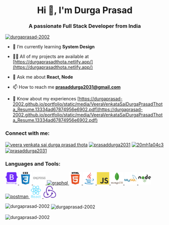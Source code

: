 <h1 align="center">Hi 👋, I'm Durga Prasad</h1>
<h3 align="center">A passionate Full Stack Developer from India</h3>

<p align="left"> <a href="https://github.com/ryo-ma/github-profile-trophy"><img src="https://github-profile-trophy.vercel.app/?username=durgaprasad-2002" alt="durgaprasad-2002" /></a> </p>

- 🌱 I’m currently learning **System Design**

- 👨‍💻 All of my projects are available at [https://durgaprasadthota.netlify.app/](https://durgaprasadthota.netlify.app/)

- 💬 Ask me about **React, Node**

- 📫 How to reach me **prasaddurga2031@gmail.com**

- 📄 Know about my experiences [https://durgaprasad-2002.github.io/portfolio/static/media/VeeraVenkataSaiDurgaPrasadThota_Resume.13334ad67874956e6902.pdf](https://durgaprasad-2002.github.io/portfolio/static/media/VeeraVenkataSaiDurgaPrasadThota_Resume.13334ad67874956e6902.pdf)

<h3 align="left">Connect with me:</h3>
<p align="left">
<a href="www.linkedin.com/in/durgaprasadthota" target="blank"><img align="center" src="https://raw.githubusercontent.com/rahuldkjain/github-profile-readme-generator/master/src/images/icons/Social/linked-in-alt.svg" alt="veera venkata sai durga prasad thota" height="30" width="40" /></a>
<a href="https://www.hackerrank.com/prasaddurga2031" target="blank"><img align="center" src="https://raw.githubusercontent.com/rahuldkjain/github-profile-readme-generator/master/src/images/icons/Social/hackerrank.svg" alt="prasaddurga2031" height="30" width="40" /></a>
<a href="https://www.leetcode.com/20mh1a04c3" target="blank"><img align="center" src="https://raw.githubusercontent.com/rahuldkjain/github-profile-readme-generator/master/src/images/icons/Social/leet-code.svg" alt="20mh1a04c3" height="30" width="40" /></a>
<a href="https://auth.geeksforgeeks.org/user/prasaddurga2031" target="blank"><img align="center" src="https://raw.githubusercontent.com/rahuldkjain/github-profile-readme-generator/master/src/images/icons/Social/geeks-for-geeks.svg" alt="prasaddurga2031" height="30" width="40" /></a>
</p>

<h3 align="left">Languages and Tools:</h3>
<p align="left"> <a href="https://getbootstrap.com" target="_blank" rel="noreferrer"> <img src="https://raw.githubusercontent.com/devicons/devicon/master/icons/bootstrap/bootstrap-plain-wordmark.svg" alt="bootstrap" width="40" height="40"/> </a> <a href="https://www.w3schools.com/css/" target="_blank" rel="noreferrer"> <img src="https://raw.githubusercontent.com/devicons/devicon/master/icons/css3/css3-original-wordmark.svg" alt="css3" width="40" height="40"/> </a> <a href="https://expressjs.com" target="_blank" rel="noreferrer"> <img src="https://raw.githubusercontent.com/devicons/devicon/master/icons/express/express-original-wordmark.svg" alt="express" width="40" height="40"/> </a> <a href="https://graphql.org" target="_blank" rel="noreferrer"> <img src="https://www.vectorlogo.zone/logos/graphql/graphql-icon.svg" alt="graphql" width="40" height="40"/> </a> <a href="https://www.w3.org/html/" target="_blank" rel="noreferrer"> <img src="https://raw.githubusercontent.com/devicons/devicon/master/icons/html5/html5-original-wordmark.svg" alt="html5" width="40" height="40"/> </a> <a href="https://www.java.com" target="_blank" rel="noreferrer"> <img src="https://raw.githubusercontent.com/devicons/devicon/master/icons/java/java-original.svg" alt="java" width="40" height="40"/> </a> <a href="https://developer.mozilla.org/en-US/docs/Web/JavaScript" target="_blank" rel="noreferrer"> <img src="https://raw.githubusercontent.com/devicons/devicon/master/icons/javascript/javascript-original.svg" alt="javascript" width="40" height="40"/> </a> <a href="https://www.mongodb.com/" target="_blank" rel="noreferrer"> <img src="https://raw.githubusercontent.com/devicons/devicon/master/icons/mongodb/mongodb-original-wordmark.svg" alt="mongodb" width="40" height="40"/> </a> <a href="https://www.mysql.com/" target="_blank" rel="noreferrer"> <img src="https://raw.githubusercontent.com/devicons/devicon/master/icons/mysql/mysql-original-wordmark.svg" alt="mysql" width="40" height="40"/> </a> <a href="https://nodejs.org" target="_blank" rel="noreferrer"> <img src="https://raw.githubusercontent.com/devicons/devicon/master/icons/nodejs/nodejs-original-wordmark.svg" alt="nodejs" width="40" height="40"/> </a> <a href="https://postman.com" target="_blank" rel="noreferrer"> <img src="https://www.vectorlogo.zone/logos/getpostman/getpostman-icon.svg" alt="postman" width="40" height="40"/> </a> <a href="https://reactjs.org/" target="_blank" rel="noreferrer"> <img src="https://raw.githubusercontent.com/devicons/devicon/master/icons/react/react-original-wordmark.svg" alt="react" width="40" height="40"/> </a> <a href="https://redux.js.org" target="_blank" rel="noreferrer"> <img src="https://raw.githubusercontent.com/devicons/devicon/master/icons/redux/redux-original.svg" alt="redux" width="40" height="40"/> </a> </p>

<p><img align="left" src="https://github-readme-stats.vercel.app/api/top-langs?username=durgaprasad-2002&show_icons=true&locale=en&layout=compact" alt="durgaprasad-2002" /></p>

<p>&nbsp;<img align="center" src="https://github-readme-stats.vercel.app/api?username=durgaprasad-2002&show_icons=true&locale=en" alt="durgaprasad-2002" /></p>

<p><img align="center" src="https://github-readme-streak-stats.herokuapp.com/?user=durgaprasad-2002&" alt="durgaprasad-2002" /></p>

